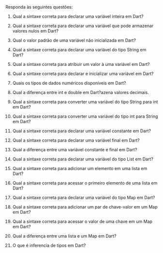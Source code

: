 Responda às seguintes questões:

1. Qual a sintaxe correta para declarar uma variável inteira em Dart?


2. Qual a sintaxe correta para declarar uma variável que pode armazenar valores nulos em Dart?


3. Qual o valor padrão de uma variável não inicializada em Dart?


4. Qual a sintaxe correta para declarar uma variável do tipo String em Dart?


5. Qual a sintaxe correta para atribuir um valor à uma variável em Dart?


6. Qual a sintaxe correta para declarar e inicializar uma variável em Dart?


7. Quais os tipos de dados numéricos disponíveis em Dart?


8. Qual a diferença entre int e double em Dart?azena valores decimais.


9. Qual a sintaxe correta para converter uma variável do tipo String para int em Dart?


10. Qual a sintaxe correta para converter uma variável do tipo int para String em Dart?


11. Qual a sintaxe correta para declarar uma variável constante em Dart?


12. Qual a sintaxe correta para declarar uma variável final em Dart?


13. Qual a diferença entre uma variável constante e final em Dart?


14. Qual a sintaxe correta para declarar uma variável do tipo List em Dart?


15. Qual a sintaxe correta para adicionar um elemento em uma lista em Dart?


16. Qual a sintaxe correta para acessar o primeiro elemento de uma lista em Dart?


17. Qual a sintaxe correta para declarar uma variável do tipo Map em Dart?


18. Qual a sintaxe correta para adicionar um par de chave-valor em um Map em Dart?


19. Qual a sintaxe correta para acessar o valor de uma chave em um Map em Dart?


20. Qual a diferença entre uma lista e um Map em Dart?


21. O que é inferencia de tipos em Dart?
